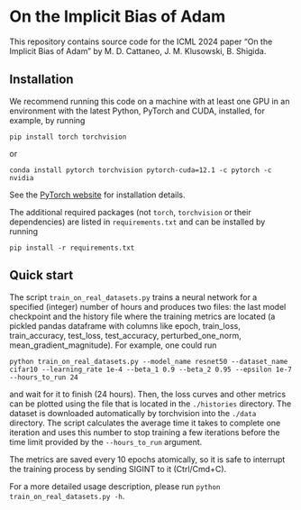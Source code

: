 # On the Implicit Bias of Adam

This repository contains source code for the ICML 2024 paper “On the Implicit Bias of Adam” by M. D. Cattaneo, J. M. Klusowski, B. Shigida.

## Installation

We recommend running this code on a machine with at least one GPU in an environment with the latest Python, PyTorch and CUDA, installed, for example, by running
```commandline
pip install torch torchvision
```
or
```commandline
conda install pytorch torchvision pytorch-cuda=12.1 -c pytorch -c nvidia
```
See the [PyTorch website](https://pytorch.org/get-started/locally/) for installation details.

The additional required packages (not `torch`, `torchvision` or their dependencies) are listed in `requirements.txt` and can be installed by running
```commandline
pip install -r requirements.txt
```

## Quick start

The script `train_on_real_datasets.py` trains a neural network for a specified (integer) number of hours and produces two files: the last model checkpoint and the history file where the training metrics are located (a pickled pandas dataframe with columns like epoch, train_loss, train_accuracy, test_loss, test_accuracy, perturbed_one_norm, mean_gradient_magnitude). For example, one could run
```
python train_on_real_datasets.py --model_name resnet50 --dataset_name cifar10 --learning_rate 1e-4 --beta_1 0.9 --beta_2 0.95 --epsilon 1e-7 --hours_to_run 24
```
and wait for it to finish (24 hours). Then, the loss curves and other metrics can be plotted using the file that is located in the `./histories` directory. The dataset is downloaded automatically by torchvision into the `./data` directory. The script calculates the average time it takes to complete one iteration and uses this number to stop training a few iterations before the time limit provided by the `--hours_to_run` argument.

The metrics are saved every 10 epochs atomically, so it is safe to interrupt the training process by sending SIGINT to it (Ctrl/Cmd+C). 

For a more detailed usage description, please run `python train_on_real_datasets.py -h`. 
